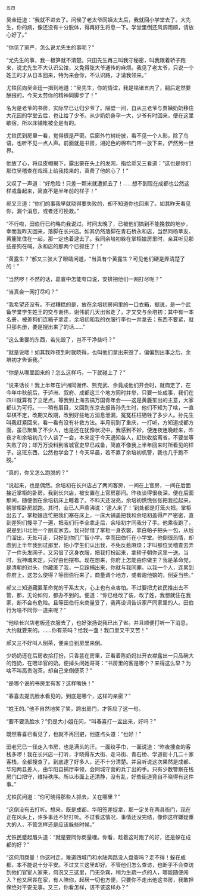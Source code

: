     五四 

   吴金廷道：“我就不进去了。问候了老太爷同姨太太后，我就回小学堂去了。大先生，你的病，像还没有十分脱体，得再好生将息一下。学堂里倒还风调雨顺，请放心好了。”

   “你见了家严，怎么说尤先生的事呢？”

   “尤先生的事，我一根笋就不清楚。只田先生再三叫我守秘密，叫我跟着轿子跑来，说尤先生不大认识公馆，又免得张大爷通传的麻烦。我见了老太爷，只说一个姓王的才从日本回来，特为来会你，不认识路，才请我领来。”

   尤铁民向吴金廷一揖到地道：“吴先生，你的情谊，我是铭诸五内了，嗣后定然要酬报的，今天太劳你的精神同脚步了！”

   名为是老爷的书房，实际早已让归少爷了。隔壁一间，自从三老爷与贾姨奶奶移住大花园的学堂去后，也让给了少爷。从少奶奶身孕一大，少爷有时回来，便在这里歇宿，所以床铺帐被全是有的。

   尤铁民到房里一看，觉得很是严密。后窗外竹树纷披，看不见一个人影，除了鸟语，也听不见一点人声。前面就是书房，湘妃色的棉布门帘一放下来，俨然另一世界。

   他放了心，将瓜皮帽揭下，露出蒙在头上的发网，指给郝又三看道：“这也是你们那位吴稽查在戏班上给我找来的，真费了他的心了！”

   又叹了一声道：“好危险！只差一颗米就遭抓去了！……想不到现在成都也公然这样戒备起来，简直不是半年前的样子！”

   郝又三道：“你们的事我早就晓得要失败的，却不知道你也回来了。如其昨天看见你，漏个消息，或者还可挽救。”

   “不行啦，田伯行已约略向我说过。时间太晚了，已被他们搞到不能挽救的地步，幸而我昨天回来，落脚在长兴店。如其仍然落脚在青石桥永和店，当然同杨莘友、黄簏笙住在一起，那一定也着逮去了。我同余培初躲在掌柜娘房里时，亲耳听见那些差狗在喊，永和店的那两个已抓住了！”

   “黄露生？”郝又三张大了眼睛问道，“当真有个黄露生？可见他们硬是弄清楚了的！”

   “当然啰！不然的话，葛寰中怎能夸口说，安排把他们一网打尽呢？”

   “当真会一网打尽吗？”

   “我希望还没有。不过糟糕的是，放在余培初房间里的一口衣箱，据说，是一个武备学堂学生姓王的交与谢伟，谢伟前几天出省走了，才又交与余培初；其中有一本名册，被差狗们连箱子拿走，余培初和我的衣服行李也一并拿去；东西不要紧，就只那名册，要是搜出来了的话……”

   “这么重要的东西，若先毁了，岂不干净些吗？”

   “就是说喽！如其我昨夜到时就晓得，也叫他们拿出来毁了，偏偏到出事之后，余培初才告诉我。”

   “你是从哪里回来的？怎么这样巧，一下就碰上了？”

   “说来话长！我上半年在泸洲同谢伟、熊克武、佘竟成他们开会时，就商定了，在今年中秋前后，于泸洲、叙府、成都这三个地方同时并举，只要一处成事，我们在四川就算有了立足点。等我到上海去搞万国青年会——这是黄簏笙出的主意，大家都认为可行。——稍有眉目，又回到东京去报告孙先生时，他们不知为了啥，一直举棋不定，改期又改期，改到好些地方消息泄漏，冤冤枉枉牺牲了多少人。孙先生叫我赶紧回来，看一看有没有补救方法。半月前到了重庆，一打听，方知道成都方面，虽已聚集了不少人，也是还在犹豫状况中。我感到不妙，便连夜连晚赶来，昨夜才和余培初几个人谈了一会，本来定于今天通知各人，赶快收拾离省，不要坐等失败了的；却万万没料到省城官吏早已戒备，简直不像我上半年回来时所看见的样子。这班东西，公然也学会了！今天早晨，若不靠了余培初机警，我也几乎跑不脱。”

   “真的，你又怎么跑脱的？”

   “说起来，也是偶然。余培初在长兴店占了两间客房，一间在上官房，一间在后面接近掌柜的卧房。我到长兴店，被安置在上官房那间。昨夜谈得很夜深，便在后面那间，随便倒在余培初床上睡着了。不料天还没亮，余培初慌慌张张把我拉起来，朝掌柜卧房就跑。其时，业已人声鼎沸说：‘逮人来了！’到处都是灯笼火把。掌柜出去了。掌柜娘连忙把我们塞在床上，一床大铺盖把我和余培初盖得严严密密，直到差狗们搜寻了一遍，把我们行李全拿走后，余培初才同我分了手。他乘夜跑了，说是到川北他一个朋友家去。我只好借了掌柜一身衣裳，拿白帕子把头一包，从后门溜出，无处可走，只好到你们广智小学。幸而田伯行在小学堂。他倒很热情，却虑到上半年我到过那里，怕小学生们认出我，不免反惹麻烦；才叫那位吴稽查去弄了一件头发网子，又另借了这身衣服，把我打扮起来，拿轿子朝你这里一送。当时，我神魂未定，只好由他摆布。现在想来，你府上怎能由你做主？我是革命党，是清朝的对头，你藏匿了我，一旦踩捕出来，你就与我同罪。以我一个人，连累到你府上，这怎么使得？等田伯行来了，商量调个地方，或者跑他娘的，倒妥当些。”

   郝又三知道藏匿革命党的干系太大，心上也有点害怕。不过要把尤铁民推出去不管，那，无论如何，都办不到的。便道：“你已经改了装，改了姓，我想就住在我家，断不会有危险。且等田伯行来商量妥了，我再设词告诉家严同家里的人。田伯行为啥不同你一道来呢？”

   “他给长兴店老板还衣服去了，也好张扬说我已出了省。并且顺便打听一下消息，大约就要来的。……你有茶吗？给我一盏！我口里又干又苦！”

   郝又三不好叫人倒茶，便亲自到房里来倒。

   少奶奶还在后房收拾打扮，只香芸在房里，正看着陈奶妈扯开衣襟露出一只品碗大的饱奶，在喂华官的奶。便掉头问她哥哥：“书房里的客是哪个？来得这么早？为啥不叫高贵泡茶，却自己来倒便茶？”

   “是哪个说的书房里有客？这样嘴快！”

   “春喜去提洗脸水看见的。到底是哪个，这样的亲密？”

   “姓王的。”他不自然地笑了笑，跨出房门，才答应了这一句。

   “要不要洗脸水？”仍是大小姐在问，“叫春喜打一盆出来，好吗？”

   既然春喜已看见了，也就不再回避，他遂点头道：“也好！”

   田老兄已一径走入书房，也是满头的汗。一面绞手巾，一面说道：“昨夜搜查的客栈多啰！我在长兴店一打听，才晓得东大街、走马街、青石桥、学道街十几二十家客栈，全都搜查了。到底逮了好多人，还不十分清楚。并且听说这次果然是成都、华阳两县差人，由华阳县捕厅率领，会同城守营的兵丁出的手。只有少数警察在栈房门口把守，维持秩序。所以市面上还清静，没有乱，好些街道竟自不晓得有这件事。”

   尤铁民问道：“你可晓得那些人抓去，关在哪里？”

   “这倒没有去打听。想来，既是成都、华阳签差捉拿，那一定关在两县衙门，现在正在风头上，许多事还不好打听。不过看这情况，事情还没完结，像你这样嫌疑重大的人，不管怎样还是应该躲些时候。”

   尤铁民蹙起眉头道：“就是要同你商量哩。你看，趁着这时跑了的好，还是躲在成都的好？”

   “这何用商量！你这时走，难道四城门和水陆两路没人盘查吗？走不得！躲在成都，本不能说十分平安。不过又三这里却好。不管他们怎么查访，也断乎不会查访到他们官宦人家来，何况又三这里，门无杂宾，稍为生疏一点的人，哪能随便闯入？他又居丧在家，有人陪你，起居一切也方便，只要你不走出他这书房，我敢担保绝对平安无事。又三，你看怎样，该不该这样办？”


